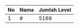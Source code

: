 | No | Nama            | Jumlah Level |
|----|-----------------|--------------|
| 1  | #    |    5169        |
